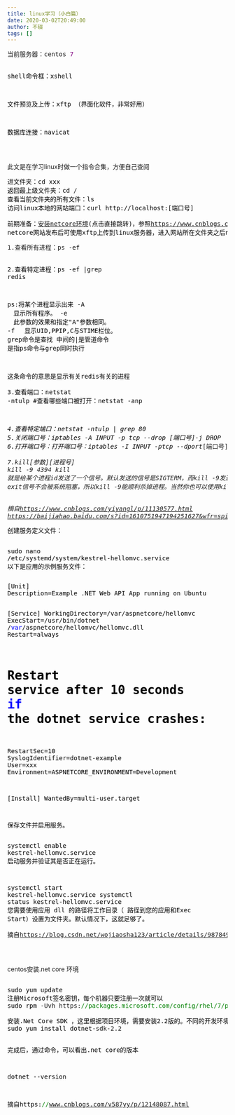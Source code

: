 ```yaml
---
title: linux学习（小白篇）
date: 2020-03-02T20:49:00
author: 不辍
tags: []
---
```

<div class="cnblogs_code">
<pre>当前服务器：centos <span style="color: #800080;">7</span><span style="color: #000000;">

shell命令框：xshell

文件预览及上传：xftp （界面化软件，非常好用）

数据库连接：navicat</span></pre>
</div>
<p>&nbsp;</p>
<p>此文是在学习linux时做一个指令合集，方便自己查阅</p>
<div class="cnblogs_code">
<pre><span style="color: #000000;">进文件夹：cd xxx
返回最上级文件夹：cd </span>/<span style="color: #000000;">
查看当前文件夹的所有文件：ls<br />访问linux本地的网站端口：curl http://localhost:[端口号]<br /><br />前期准备：<a href="#netcoreinstall">安装netcore环境</a>(点击直接跳转)，参照<a href="https://www.cnblogs.com/v587yy/p/12148087.html">https://www.cnblogs.com/v587yy/p/12148087.html</a><br />netcore网站发布后可使用xftp上传到linux服务器，进入网站所在文件夹之后netcore网站可使用dotnet xxx.dll运行，运行后想要在外网访问，需要搭建<a href="https://www.cnblogs.com/wangpengzong/p/12530605.html" target="_blank">nginx</a>(点击直接跳转)</span></pre>
</div>
<div class="cnblogs_code">
<pre>1.查看所有进程：ps -<span style="color: #000000;">ef


</span>2.查看特定进程：ps -ef |<span style="color: #000000;">grep redis

ps:将某个进程显示出来
</span>-<span style="color: #000000;">A 　显示所有程序。 
</span>-e 　此参数的效果和指定"A"<span style="color: #000000;">参数相同。
</span>-<span style="color: #000000;">f 　显示UID,PPIP,C与STIME栏位。 
grep命令是查找
中间的</span>|<span style="color: #000000;">是管道命令 是指ps命令与grep同时执行

这条命令的意思是显示有关redis有关的进程<br /><br />3.查看端口：netstat -ntulp  #查看哪些端口被打开</span>：<span>netstat -anp</span></pre>
<pre><em><span style="color: #000000;"><br />4.查看特定端口：netstat -ntulp | grep 80<br />5.关闭端口号：iptables -A INPUT -p tcp --drop [端口号]-j DROP<br />6.打开端口号：打开端口号：iptables -I INPUT -ptcp --dport</span></em>[端口号]<em id="__mceDel"><em id="__mceDel"><span>-j ACCEPT <br /><br /></span><span>7.kill[参数][进程号] <br />kill </span>-9 4394<span> kill<br />就是给某个进程id发送了一个信号。默认发送的信号是SIGTERM，而kill </span>-9发送的信号是SIGKILL，即exit。<br />exit信号不会被系统阻塞，所以kill -9能顺利杀掉进程。当然你也可以使用kill发送其他信号给进程。</em></em></pre>
<pre><em id="__mceDel"><em id="__mceDel"><br />摘自<a href="https://www.cnblogs.com/yiyangl/p/11130577.html">https://www.cnblogs.com/yiyangl/p/11130577.html<br /></a><a href="https://baijiahao.baidu.com/s?id=1610751947194251627&amp;wfr=spider&amp;for=pc">https://baijiahao.baidu.com/s?id=1610751947194251627&amp;wfr=spider&amp;for=pc</a><a href="https://www.cnblogs.com/yiyangl/p/11130577.html"><br /></a></em></em></pre>
</div>
<div class="cnblogs_code">
<pre><span style="color: #000000;">创建服务定义文件：

sudo nano </span>/etc/systemd/system/kestrel-<span style="color: #000000;">hellomvc.service
以下是应用的示例服务文件：</span></pre>
<div class="cnblogs_code">
<pre><span style="color: #000000;">[Unit]
Description</span>=<span style="color: #000000;">Example .NET Web API App running on Ubuntu
 
[Service]
WorkingDirectory</span>=/var/aspnetcore/hellomvc
ExecStart=/usr/bin/dotnet /<span style="color: #0000ff;">var</span>/aspnetcore/hellomvc/hellomvc.dll
Restart=<span style="color: #000000;">always
# Restart service after </span>10 seconds <span style="color: #0000ff;">if</span><span style="color: #000000;"> the dotnet service crashes:
RestartSec</span>=10<span style="color: #000000;">
SyslogIdentifier</span>=dotnet-<span style="color: #000000;">example
User</span>=<span style="color: #000000;">xxx
Environment</span>=ASPNETCORE_ENVIRONMENT=<span style="color: #000000;">Development
 
[Install]
WantedBy</span>=multi-user.target</pre>
</div>
<pre></pre>
<pre><span style="color: #000000;">保存文件并启用服务。

systemctl enable kestrel</span>-<span style="color: #000000;">hellomvc.service
启动服务并验证其是否正在运行。

systemctl start kestrel</span>-<span style="color: #000000;">hellomvc.service
systemctl status kestrel</span>-<span style="color: #000000;">hellomvc.service
您需要使用应用 dll 的路径将工作目录（ 路径到您的应用和Exec Start）设置为文件夹。默认情况下，这就足够了。<br /><br />摘自<a href="https://blog.csdn.net/wojiaosha123/article/details/98784936">https://blog.csdn.net/wojiaosha123/article/details/98784936</a></span></pre>
</div>
<p>&nbsp;</p>
<div class="cnblogs_code">
<div id="netcoreinstall">centos安装.net core 环境</div>
<pre><span style="color: #000000;">
sudo yum update
注册Microsoft签名密钥，每个机器只要注册一次就可以
sudo rpm </span>-Uvh https:<span style="color: #008000;">//</span><span style="color: #008000;">packages.microsoft.com/config/rhel/7/packages-microsoft-prod.rpm</span>
<span style="color: #000000;">
安装.Net Core SDK ，这里根据项目环境，需要安装2.2版的。不同的开发环境选择对应的运行时版本
sudo yum install dotnet</span>-sdk-2.2<span style="color: #000000;">

完成后，通过命令，可以看出.net core的版本

dotnet </span>--<span style="color: #000000;">version

摘自https:</span><span style="color: #008000;">//</span><span style="color: #008000;">www.cnblogs.com/v587yy/p/12148087.html</span></pre>
</div>